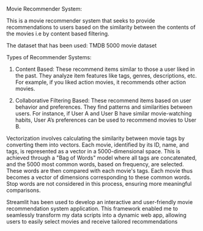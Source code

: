 
Movie Recommender System:

This is a movie recommender system that seeks to provide recommendations to users based on the similarity between the contents of the movies i.e by content based filtering.

The dataset that has been used: TMDB 5000 movie dataset 

Types of Recommender Systems:
1. Content Based:
   These recommend items similar to those a user liked in the past.
   They analyze item features like tags, genres, descriptions, etc.
   For example, if you liked action movies, it recommends other action movies.
   
3. Collaborative Filtering Based:
   These recommend items based on user behavior and preferences.
   They find patterns and similarities between users.
   For instance, if User A and User B have similar movie-watching habits, User A’s preferences can be used to recommend 
   movies to User B.


Vectorization involves calculating the similarity between movie tags by converting them into vectors. Each movie, identified by its ID, name, and tags, is represented as a vector in a 5000-dimensional space. This is achieved through a "Bag of Words" model where all tags are concatenated, and the 5000 most common words, based on frequency, are selected. These words are then compared with each movie's tags. Each movie thus becomes a vector of dimensions corresponding to these common words. Stop words are not considered in this process, ensuring more meaningful comparisons.

Streamlit has been used to develop an interactive and user-friendly movie recommendation system application. This framework enabled me to seamlessly transform my data scripts into a dynamic web app, allowing users to easily select movies and receive tailored recommendations
